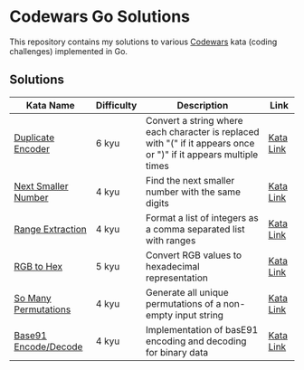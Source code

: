 # Codewars Go Solutions

This repository contains my solutions to various [Codewars](https://www.codewars.com/) kata (coding challenges) implemented in Go.

## Solutions

| Kata Name                                                 | Difficulty | Description                                                                                                       | Link                                                                |
| --------------------------------------------------------- | ---------- | ----------------------------------------------------------------------------------------------------------------- | ------------------------------------------------------------------- |
| [Duplicate Encoder](duplicate-encoder.go)                 | 6 kyu      | Convert a string where each character is replaced with "(" if it appears once or ")" if it appears multiple times | [Kata Link](https://www.codewars.com/kata/54b42f9314d9229fd6000d9c) |
| [Next Smaller Number](next-smaller-number.go)             | 4 kyu      | Find the next smaller number with the same digits                                                                 | [Kata Link](https://www.codewars.com/kata/5659c6d896bc135c4c00021e) |
| [Range Extraction](range-extraction.go)                   | 4 kyu      | Format a list of integers as a comma separated list with ranges                                                   | [Kata Link](https://www.codewars.com/kata/51ba717bb08c1cd60f00002f) |
| [RGB to Hex](rgb-to-hex.go)                               | 5 kyu      | Convert RGB values to hexadecimal representation                                                                  | [Kata Link](https://www.codewars.com/kata/513e08acc600c94f01000001) |
| [So Many Permutations](so-many-permutations.go)           | 4 kyu      | Generate all unique permutations of a non-empty input string                                                      | [Kata Link](https://www.codewars.com/kata/5254ca2719453dcc0b00027d) |
| [Base91 Encode/Decode](solutions/Base91-encode-decode.go) | 4 kyu      | Implementation of basE91 encoding and decoding for binary data                                                    | [Kata Link](https://www.codewars.com/kata/58a57c6bcebc069d7e0001fe) |
